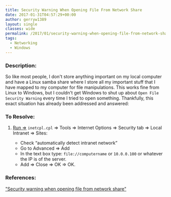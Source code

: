 ```yaml
---
title: Security Warning When Opening File From Network Share
date: 2017-01-31T04:57:29+00:00
author: gerryw1389
layout: single
classes: wide
permalink: /2017/01/security-warning-when-opening-file-from-network-share/
tags:
  - Networking
  - Windows
---
```

<!--more-->

### Description:

So like most people, I don't store anything important on my local computer and have a Linux samba share where I store all my important stuff that I have mapped to my computer for file manipulations. This works fine from Linux to Windows, but I couldn't get Windows to shut up about `Open File Security Warning` every time I tried to open something. Thankfully, this exact situation has already been addressed and answered:

### To Resolve:

1. [Run =>](https://automationadmin.com/2016/05/command-prompt-overview/) `inetcpl.cpl` => Tools => Internet Options => Security tab => Local Intranet => Sites:

   - Check &#8220;automatically detect intranet network&#8221;
   - Go to Advanced => Add
   - In the text box type: `file://computername` or `10.0.0.100` or whatever the IP is of the server.
   - Add => Close => OK => OK.

### References:

["Security warning when opening file from network share"](https://stackoverflow.com/questions/2638862/security-warning-when-opening-file-from-network-share)